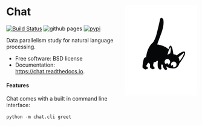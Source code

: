 <h1>Chat<img src='https://github.com/yngtodd/chat/blob/master/img/jiji.png' align='right' width='190' height='238'></h1>


[![Build Status](https://travis-ci.com/yngtodd/chat.svg?branch=master)](https://travis-ci.com/yngtodd/chat)
![github pages](https://github.com/yngtodd/chat/workflows/github%20pages/badge.svg)
[![pypi](https://img.shields.io/pypi/v/le_chat.svg)](https://pypi.python.org/pypi/le_chat)


Data parallelism study for natural language processing.


* Free software: BSD license
* Documentation: https://chat.readthedocs.io.


#### Features

Chat comes with a built in command line interface:

```python
python -m chat.cli greet
```
